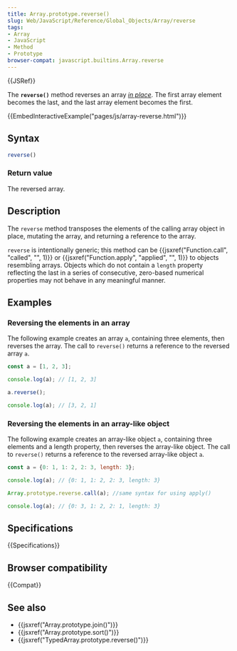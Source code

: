 ```yaml
---
title: Array.prototype.reverse()
slug: Web/JavaScript/Reference/Global_Objects/Array/reverse
tags:
- Array
- JavaScript
- Method
- Prototype
browser-compat: javascript.builtins.Array.reverse
---
```

{{JSRef}}

The **`reverse()`** method reverses an array
*[in place](https://en.wikipedia.org/wiki/In-place_algorithm)*. The first array
element becomes the last, and the last array element becomes the first.

{{EmbedInteractiveExample("pages/js/array-reverse.html")}}

## Syntax

```js
reverse()
```

### Return value

The reversed array.

## Description

The `reverse` method transposes the elements of the calling array object in
place, mutating the array, and returning a reference to the array.

`reverse` is intentionally generic; this method can be
{{jsxref("Function.call", "called", "", 1)}} or
{{jsxref("Function.apply", "applied",
  "", 1)}} to objects
resembling arrays. Objects which do not contain a `length` property reflecting
the last in a series of consecutive, zero-based numerical properties may not
behave in any meaningful manner.

## Examples

### Reversing the elements in an array

The following example creates an array `a`, containing three elements, then
reverses the array. The call to `reverse()` returns a reference to the reversed
array `a`.

```js
const a = [1, 2, 3];

console.log(a); // [1, 2, 3]

a.reverse();

console.log(a); // [3, 2, 1]
```

### Reversing the elements in an array-like object

The following example creates an array-like object `a`, containing three
elements and a length property, then reverses the array-like object. The call to
`reverse()` returns a reference to the reversed array-like object `a`.

```js
const a = {0: 1, 1: 2, 2: 3, length: 3};

console.log(a); // {0: 1, 1: 2, 2: 3, length: 3}

Array.prototype.reverse.call(a); //same syntax for using apply()

console.log(a); // {0: 3, 1: 2, 2: 1, length: 3}
```

## Specifications

{{Specifications}}

## Browser compatibility

{{Compat}}

## See also

*   {{jsxref("Array.prototype.join()")}}
*   {{jsxref("Array.prototype.sort()")}}
*   {{jsxref("TypedArray.prototype.reverse()")}}
